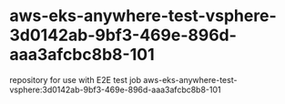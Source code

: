 # aws-eks-anywhere-test-vsphere-3d0142ab-9bf3-469e-896d-aaa3afcbc8b8-101
repository for use with E2E test job aws-eks-anywhere-test-vsphere:3d0142ab-9bf3-469e-896d-aaa3afcbc8b8-101
